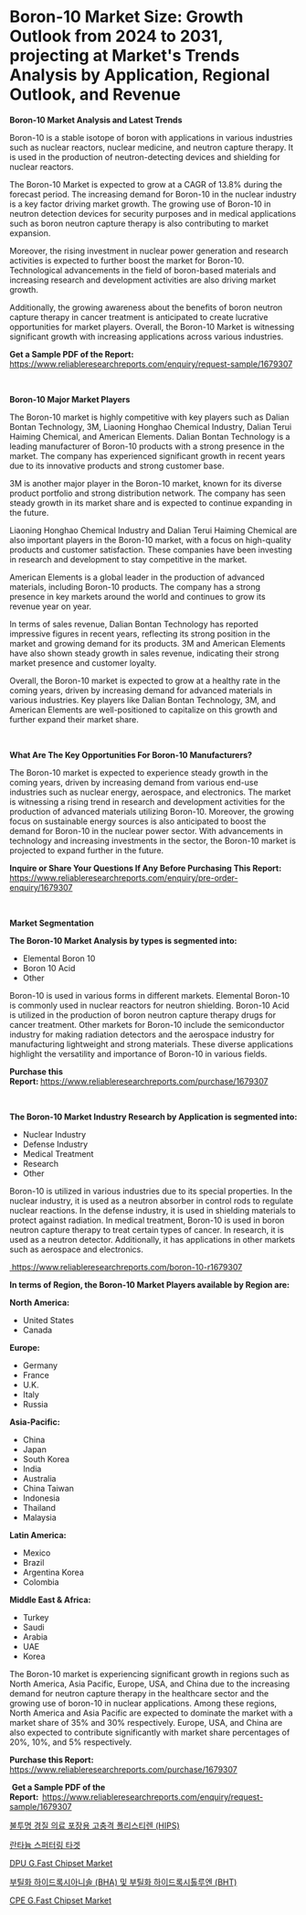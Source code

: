 <p><h1>Boron-10 Market Size: Growth Outlook from 2024 to 2031, projecting at Market's Trends Analysis by Application, Regional Outlook, and Revenue</h1></p><p><strong>Boron-10 Market Analysis and Latest Trends</strong></p>
<p><p>Boron-10 is a stable isotope of boron with applications in various industries such as nuclear reactors, nuclear medicine, and neutron capture therapy. It is used in the production of neutron-detecting devices and shielding for nuclear reactors.</p><p>The Boron-10 Market is expected to grow at a CAGR of 13.8% during the forecast period. The increasing demand for Boron-10 in the nuclear industry is a key factor driving market growth. The growing use of Boron-10 in neutron detection devices for security purposes and in medical applications such as boron neutron capture therapy is also contributing to market expansion.</p><p>Moreover, the rising investment in nuclear power generation and research activities is expected to further boost the market for Boron-10. Technological advancements in the field of boron-based materials and increasing research and development activities are also driving market growth.</p><p>Additionally, the growing awareness about the benefits of boron neutron capture therapy in cancer treatment is anticipated to create lucrative opportunities for market players. Overall, the Boron-10 Market is witnessing significant growth with increasing applications across various industries.</p></p>
<p><strong>Get a Sample PDF of the Report:&nbsp;</strong> <a href="https://www.reliableresearchreports.com/enquiry/request-sample/1679307">https://www.reliableresearchreports.com/enquiry/request-sample/1679307</a></p>
<p>&nbsp;</p>
<p><strong>Boron-10 Major Market Players</strong></p>
<p><p>The Boron-10 market is highly competitive with key players such as Dalian Bontan Technology, 3M, Liaoning Honghao Chemical Industry, Dalian Terui Haiming Chemical, and American Elements. Dalian Bontan Technology is a leading manufacturer of Boron-10 products with a strong presence in the market. The company has experienced significant growth in recent years due to its innovative products and strong customer base. </p><p>3M is another major player in the Boron-10 market, known for its diverse product portfolio and strong distribution network. The company has seen steady growth in its market share and is expected to continue expanding in the future.</p><p>Liaoning Honghao Chemical Industry and Dalian Terui Haiming Chemical are also important players in the Boron-10 market, with a focus on high-quality products and customer satisfaction. These companies have been investing in research and development to stay competitive in the market.</p><p>American Elements is a global leader in the production of advanced materials, including Boron-10 products. The company has a strong presence in key markets around the world and continues to grow its revenue year on year.</p><p>In terms of sales revenue, Dalian Bontan Technology has reported impressive figures in recent years, reflecting its strong position in the market and growing demand for its products. 3M and American Elements have also shown steady growth in sales revenue, indicating their strong market presence and customer loyalty.</p><p>Overall, the Boron-10 market is expected to grow at a healthy rate in the coming years, driven by increasing demand for advanced materials in various industries. Key players like Dalian Bontan Technology, 3M, and American Elements are well-positioned to capitalize on this growth and further expand their market share.</p></p>
<p>&nbsp;</p>
<p><strong>What Are The Key Opportunities For Boron-10 Manufacturers?</strong></p>
<p><p>The Boron-10 market is expected to experience steady growth in the coming years, driven by increasing demand from various end-use industries such as nuclear energy, aerospace, and electronics. The market is witnessing a rising trend in research and development activities for the production of advanced materials utilizing Boron-10. Moreover, the growing focus on sustainable energy sources is also anticipated to boost the demand for Boron-10 in the nuclear power sector. With advancements in technology and increasing investments in the sector, the Boron-10 market is projected to expand further in the future.</p></p>
<p><strong>Inquire or Share Your Questions If Any Before Purchasing This Report:</strong> <a href="https://www.reliableresearchreports.com/enquiry/pre-order-enquiry/1679307">https://www.reliableresearchreports.com/enquiry/pre-order-enquiry/1679307</a></p>
<p>&nbsp;</p>
<p><strong>Market Segmentation</strong></p>
<p><strong>The Boron-10 Market Analysis by types is segmented into:</strong></p>
<p><ul><li>Elemental Boron 10</li><li>Boron 10 Acid</li><li>Other</li></ul></p>
<p><p>Boron-10 is used in various forms in different markets. Elemental Boron-10 is commonly used in nuclear reactors for neutron shielding. Boron-10 Acid is utilized in the production of boron neutron capture therapy drugs for cancer treatment. Other markets for Boron-10 include the semiconductor industry for making radiation detectors and the aerospace industry for manufacturing lightweight and strong materials. These diverse applications highlight the versatility and importance of Boron-10 in various fields.</p></p>
<p><strong>Purchase this Report:&nbsp;</strong><a href="https://www.reliableresearchreports.com/purchase/1679307">https://www.reliableresearchreports.com/purchase/1679307</a></p>
<p>&nbsp;</p>
<p><strong>The Boron-10 Market Industry Research by Application is segmented into:</strong></p>
<p><ul><li>Nuclear Industry</li><li>Defense Industry</li><li>Medical Treatment</li><li>Research</li><li>Other</li></ul></p>
<p><p>Boron-10 is utilized in various industries due to its special properties. In the nuclear industry, it is used as a neutron absorber in control rods to regulate nuclear reactions. In the defense industry, it is used in shielding materials to protect against radiation. In medical treatment, Boron-10 is used in boron neutron capture therapy to treat certain types of cancer. In research, it is used as a neutron detector. Additionally, it has applications in other markets such as aerospace and electronics.</p></p>
<p><a href="https://www.reliableresearchreports.com/boron-10-r1679307">&nbsp;https://www.reliableresearchreports.com/boron-10-r1679307</a></p>
<p><strong>In terms of Region, the Boron-10 Market Players available by Region are:</strong></p>
<p>
    <p> <strong> North America: </strong>
        <ul>
            <li>United States</li>
            <li>Canada</li>
        </ul>
        </p> 
    <p> <strong> Europe: </strong>
        <ul>
            <li>Germany</li>
            <li>France</li>
            <li>U.K.</li>
            <li>Italy</li>
            <li>Russia</li>
        </ul>
        </p> 
    <p> <strong> Asia-Pacific: </strong>
        <ul>
            <li>China</li>
            <li>Japan</li>
            <li>South Korea</li>
            <li>India</li>
            <li>Australia</li>
            <li>China Taiwan</li>
            <li>Indonesia</li>
            <li>Thailand</li>
            <li>Malaysia</li>
        </ul>
        </p> 
    <p> <strong> Latin America: </strong>
        <ul>
            <li>Mexico</li>
            <li>Brazil</li>
            <li>Argentina Korea</li>
            <li>Colombia</li>
        </ul>
        </p> 
    <p> <strong> Middle East & Africa: </strong>
        <ul>
            <li>Turkey</li>
            <li>Saudi</li>
            <li>Arabia</li>
            <li>UAE</li>
            <li>Korea</li>
        </ul>
    </p>
    </p>
<p><p>The Boron-10 market is experiencing significant growth in regions such as North America, Asia Pacific, Europe, USA, and China due to the increasing demand for neutron capture therapy in the healthcare sector and the growing use of boron-10 in nuclear applications. Among these regions, North America and Asia Pacific are expected to dominate the market with a market share of 35% and 30% respectively. Europe, USA, and China are also expected to contribute significantly with market share percentages of 20%, 10%, and 5% respectively.</p></p>
<p><strong>Purchase this Report: </strong><a href="https://www.reliableresearchreports.com/purchase/1679307">https://www.reliableresearchreports.com/purchase/1679307</a></p>
<p>&nbsp;<strong>Get a Sample PDF of the Report:&nbsp;&nbsp;</strong><a href="https://www.reliableresearchreports.com/enquiry/request-sample/1679307">https://www.reliableresearchreports.com/enquiry/request-sample/1679307</a></p>
<p><strong></strong></p>
<p><p><a href="https://medium.com/@birdieynch/%EB%B6%88%ED%88%AC%EB%AA%85-%EA%B2%BD%EC%A7%88-%EC%9D%98%EB%A3%8C-%ED%8F%AC%EC%9E%A5%EC%9A%A9-%EA%B3%A0%EC%B6%A9%EA%B2%A9-%ED%8F%B4%EB%A6%AC%EC%8A%A4%ED%8B%B0%EB%A0%8C-hips-%EC%8B%9C%EC%9E%A5-%EC%8B%9C%EC%9E%A5-cagr-%EC%8B%9C%EC%9E%A5-%EB%8F%99%ED%96%A5-%EB%B0%8F-%EC%84%B1%EC%9E%A5-%EC%A0%84%EB%9E%B5%EC%97%90-%EB%8C%80%ED%95%9C-%ED%86%B5%EC%B0%B0%EB%A0%A5-e57ca5e40518">불투명 경질 의료 포장용 고충격 폴리스티렌 (HIPS)</a></p><p><a href="https://github.com/raap8632/Market-Research-Report-List-1/blob/main/996209193690.md">란타늄 스퍼터링 타겟</a></p><p><a href="https://issuu.com/reportprime-2/docs/dpu-gfast-chipset-market-size-2030.pptx">DPU G.Fast Chipset Market</a></p><p><a href="https://medium.com/@emmamoy1/%EB%B6%80%ED%8B%B8%ED%99%94-%ED%9E%88%EB%93%9C%EB%A1%9D%EC%8B%9C%EC%95%84%EB%8B%88%EC%A1%B8-bha-%EB%B0%8F-%EB%B6%80%ED%8B%B8%ED%99%94-%ED%9E%88%EB%93%9C%EB%A1%9D%EC%8B%9C%ED%86%A8%EB%A3%A8%EC%97%94-bht-%EC%8B%9C%EC%9E%A5-%EA%B7%9C%EB%AA%A8-cagr-%ED%8A%B8%EB%A0%8C%EB%93%9C-2024-2030-34289a66279d">부틸화 하이드록시아니솔 (BHA) 및 부틸화 하이드록시톨루엔 (BHT)</a></p><p><a href="https://issuu.com/reportprime-2/docs/cpe-gfast-chipset-market-size-2030.pptx">CPE G.Fast Chipset Market</a></p></p>